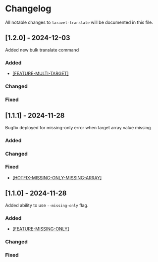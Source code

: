 # Changelog

All notable changes to `laravel-translate` will be documented in this file.

## [1.2.0] - 2024-12-03

Added new bulk translate command

### Added
- [[FEATURE-MULTI-TARGET]](https://github.com/rpwebdevelopment/laravel-translate/tree/feature-multi-target)

### Changed

### Fixed

## [1.1.1] - 2024-11-28

Bugfix deployed for missing-only error when target array value missing

### Added

### Changed

### Fixed
- [[HOTFIX-MISSING-ONLY-MISSING-ARRAY]](https://github.com/rpwebdevelopment/laravel-translate/tree/hotfix-missing-only-missing-array)

## [1.1.0] - 2024-11-28

Added ability to use `--missing-only` flag.

### Added
- [[FEATURE-MISSING-ONLY]](https://github.com/rpwebdevelopment/laravel-translate/tree/feature-missing-only)

### Changed

### Fixed
